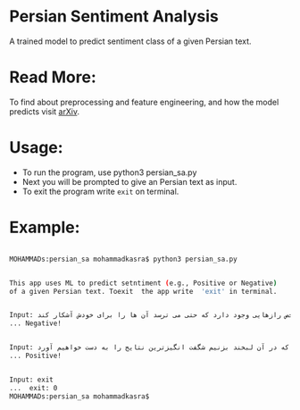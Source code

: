 # Persian Sentiment Analysis 
A trained model to predict sentiment class of a given Persian text.

# Read More:
To find about preprocessing and feature engineering, and how the model predicts visit [arXiv](https://arxiv.org/abs/2101.08087).


# Usage:
- To run the program, use python3 persian_sa.py
- Next you will be prompted to give an Persian text as input.
- To exit the program write ```exit``` on terminal.
  
# Example: 
  
 ```bash
 
MOHAMMADs:persian_sa mohammadkasra$ python3 persian_sa.py 


This app uses ML to predict setntiment (e.g., Positive or Negative)
of a given Persian text. Toexit  the app write  'exit' in terminal.


Input: زیاد در خاطرات دیگران ورود نکنید، چرا که در خاطرات هر شخص رازهایی وجود دارد که حتی می ترسد آن ها را برای خودش آشکار کند!
... Negative!


Input: زندگی همچون یک آینه است زمانی که در آن لبخند بزنیم شگفت انگیزترین نتایج را به دست خواهیم آورد
... Positive!


Input: exit
...  exit: 0
MOHAMMADs:persian_sa mohammadkasra$ 
        
```
